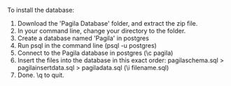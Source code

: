 To install the database:
1. Download the 'Pagila Database' folder, and extract the zip file.
2. In your command line, change your directory to the folder.
3. Create a database named 'Pagila' in postgres
4. Run psql in the command line (psql -u postgres)
5. Connect to the Pagila database in postgres (\c pagila)
6. Insert the files into the database in this exact order: pagilaschema.sql > pagilainsertdata.sql > pagiladata.sql (\i filename.sql)
7. Done. \q to quit.
